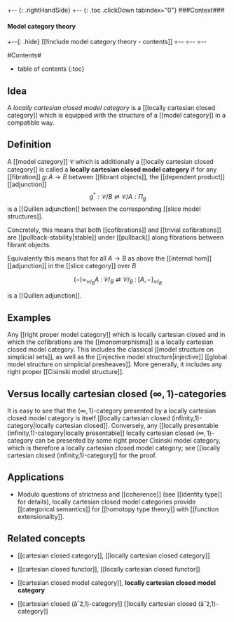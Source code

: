 
+-- {: .rightHandSide}
+-- {: .toc .clickDown tabindex="0"}
###Context###
#### Model category theory
+--{: .hide}
[[!include model category theory - contents]]
=--
=--
=--

#Contents#
* table of contents
{:toc}

## Idea

A _locally cartesian closed model category_ is a [[locally cartesian closed category]] which is equipped with the structure of a [[model category]] in a compatible way.

## Definition

A [[model category]] $\mathcal{C}$ which is additionally a [[locally cartesian closed category]] is called a **locally cartesian closed model category** if for any [[fibration]] $g\colon A\to B$ between [[fibrant objects]], the [[dependent product]] [[adjunction]]
$$ 
  g^* : \mathcal{C}/B \rightleftarrows \mathcal{C}/A : \Pi_g 
$$
is a [[Quillen adjunction]] between the corresponding [[slice model structures]].

Concretely, this means that both [[cofibrations]] and [[trivial cofibrations]] are [[pullback-stability|stable]] under [[pullback]] along fibrations between fibrant objects.

Equivalently this means that for all $A \to B$ as above the [[internal hom]] [[adjunction]] in the [[slice category]] over $B$

$$
  (-) \times_{\mathcal{C}/_B} A 
  \;:\;
  \mathcal{C}/_B
  \rightleftarrows
  \mathcal{C}/_B
  \;:\;
  [A, -]_{\mathcal{C}/_B}
$$

is a [[Quillen adjunction]].


## Examples

Any [[right proper model category]] which is locally cartesian closed and in which the cofibrations are the [[monomorphisms]] is a locally cartesian closed model category.  This includes the classical [[model structure on simplicial sets]], as well as the [[injective model structure|injective]] [[global model structure on simplicial presheaves]].  More generally, it includes any right proper [[Cisinski model structure]].

## Versus locally cartesian closed $(\infty,1)$-categories

It is easy to see that the $(\infty,1)$-category presented by a locally cartesian closed model category is itself [[locally cartesian closed (infinity,1)-category|locally cartesian closed]].  Conversely, any [[locally presentable (infinity,1)-category|locally presentable]] locally cartesian closed $(\infty,1)$-category can be presented by some right proper Cisinski model category, which is therefore a locally cartesian closed model category; see [[locally cartesian closed (infinity,1)-category]] for the proof.

## Applications

* Modulo questions of strictness and [[coherence]] (see [[identity type]] for details), locally cartesian closed model categories provide [[categorical semantics]] for [[homotopy type theory]] with [[function extensionality]].

## Related concepts

* [[cartesian closed category]], [[locally cartesian closed category]]

* [[cartesian closed functor]], [[locally cartesian closed functor]]


* [[cartesian closed model category]], **locally cartesian closed model category**


* [[cartesian closed (âˆž,1)-category]] [[locally cartesian closed (âˆž,1)-category]]


